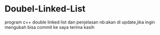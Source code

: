 # Doubel-Linked-List
program c++ double linked list dan penjelasan
nb:akan di update,jika ingin mengubah bisa commit ke saya terima kasih
